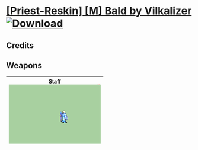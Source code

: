 # [\[Priest-Reskin\] \[M\] Bald by Vilkalizer](./) [![Download](https://img.shields.io/badge/Download-%5BPriest--Reskin%5D%20%5BM%5D%20Bald%20by%20Vilkalizer-red)](https://minhaskamal.github.io/DownGit/#/home?url=https://github.com/Klokinator/FE-Repo/tree/main/Battle%20Animations/Magi%20-%20Holy-Type/%5BPriest-Reskin%5D%20%5BM%5D%20Bald%20by%20Vilkalizer)
## Credits



## Weapons

| <b>Staff</b><br/><img alt="Staff animation" src="./7.%20Staff/Staff.gif"/> |
| :---: |
